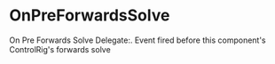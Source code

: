 # OnPreForwardsSolve

On Pre Forwards Solve Delegate:. Event fired before this component's ControlRig's forwards solve

